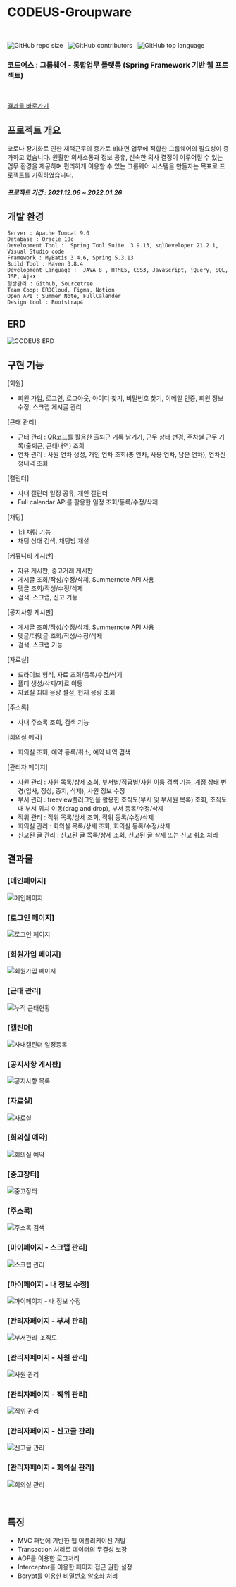 # CODEUS-Groupware
<br>

![GitHub repo size](https://img.shields.io/github/repo-size/gh-yu/CODEUS-Groupware) &nbsp; ![GitHub contributors](https://img.shields.io/github/contributors/gh-yu/CODEUS-Groupware) &nbsp; ![GitHub top language](https://img.shields.io/github/languages/top/gh-yu/CODEUS-Groupware)

### 코드어스 : 그룹웨어 - 통합업무 플랫폼 (Spring Framework 기반 웹 프로젝트)
<br>

[결과물 바로가기](#결과물)

## 프로젝트 개요
코로나 장기화로 인한 재택근무의 증가로 비대면 업무에 적합한 그룹웨어의 필요성이 증가하고 있습니다. 원활한 의사소통과 정보 공유, 신속한 의사 결정이 이루어질 수 있는 업무 환경을 제공하며 편리하게 이용할 수 있는 그룹웨어 시스템을 만들자는 목표로 프로젝트를 기획하였습니다. 

##### 프로젝트 기간 : 2021.12.06 ~ 2022.01.26
## 개발 환경 
    Server : Apache Tomcat 9.0
    Database : Oracle 18c
    Development Tool :  Spring Tool Suite  3.9.13, sqlDeveloper 21.2.1, Visual Studio code
    Framework : MyBatis 3.4.6, Spring 5.3.13
    Build Tool : Maven 3.8.4
    Development Language :  JAVA 8 , HTML5, CSS3, JavaScript, jQuery, SQL, JSP, Ajax
    형상관리 : Github, Sourcetree 
    Team Coop: ERDCloud, Figma, Notion
    Open API : Summer Note, FullCalender
    Design tool : Bootstrap4

## ERD
![CODEUS ERD](https://user-images.githubusercontent.com/78662802/152368500-53cfe6c6-657f-4957-980d-68edb7c8f51a.png)
## 구현 기능
[회원]
- 회원 가입, 로그인, 로그아웃, 아이디 찾기, 비밀번호 찾기, 이메일 인증, 회원 정보 수정, 스크랩 게시글 관리

[근태 관리]
- 근태 관리 : QR코드를 활용한 출퇴근 기록 남기기, 근무 상태 변경, 주차별 근무 기록(출퇴근, 근태내역) 조회
- 연차 관리 : 사원 연차 생성, 개인 연차 조회(총 연차, 사용 연차, 남은 연차), 연차신청내역 조회

[캘린더]
- 사내 캘린더 일정 공유, 개인 캘린더
- Full calendar API를 활용한 일정 조회/등록/수정/삭제

[채팅]
- 1:1 채팅 기능
- 채팅 상대 검색, 채팅방 개설

[커뮤니티 게시판]
- 자유 게시판, 중고거래 게시판
- 게시글 조회/작성/수정/삭제, Summernote API 사용
- 댓글 조회/작성/수정/삭제
- 검색, 스크랩, 신고 기능

[공지사항 게시판]
- 게시글 조회/작성/수정/삭제, Summernote API 사용
- 댓글/대댓글 조회/작성/수정/삭제
- 검색, 스크랩 기능

[자료실]
- 드라이브 형식, 자료 조회/등록/수정/삭제
- 폴더 생성/삭제/자료 이동
- 자료실 최대 용량 설정, 현재 용량 조회

[주소록] 
- 사내 주소록 조회, 검색 기능

[회의실 예약]
-  회의실 조회, 예약 등록/취소, 예약 내역 검색

[관리자 페이지]
- 사원 관리 :  사원 목록/상세 조회, 부서별/직급별/사원 이름 검색 기능, 계정 상태 변경(입사, 정상, 중지, 삭제), 사원 정보 수정
- 부서 관리 :  treeview플러그인을 활용한 조직도(부서 및 부서원 목록) 조회, 조직도 내 부서 위치 이동(drag and drop), 부서 등록/수정/삭제
- 직위 관리 : 직위 목록/상세 조회, 직위 등록/수정/삭제
- 회의실 관리 : 회의실 목록/상세 조회, 회의실 등록/수정/삭제
- 신고된 글 관리 : 신고된 글 목록/상세 조회, 신고된 글 삭제 또는 신고 취소 처리

## 결과물
### [메인페이지]
![메인페이지](https://user-images.githubusercontent.com/78662802/152479269-f28f5a2b-2d94-4f2a-ba3f-157ce6ed4efa.png)

### [로그인 페이지]
![로그인 페이지](https://user-images.githubusercontent.com/78662802/152756868-1f22cad3-fd4e-4aa6-8b1b-5bc28bbf7b8f.png)

### [회원가입 페이지]
![회원가입 페이지](https://user-images.githubusercontent.com/78662802/152756998-87902cf0-b099-4ab9-b194-e34e7ac7271a.png)

### [근태 관리]
![누적 근태현황](https://user-images.githubusercontent.com/78662802/152480307-7a1fb816-adc5-4d68-9689-7611fbbe73d2.png)

### [캘린더]
![사내캘린더 일정등록](https://user-images.githubusercontent.com/78662802/152480063-de75420d-f91c-4e56-b82b-66139a96c909.png)

### [공지사항 게시판]
![공지사항 목록](https://user-images.githubusercontent.com/78662802/152479263-cb4b579b-ca3c-429d-9998-82a54e1035d4.png)

### [자료실]
![자료실](https://user-images.githubusercontent.com/78662802/152479274-87e28fb1-31e9-4fd0-9632-25bb655c89c7.png)

### [회의실 예약]
![회의실 예약](https://user-images.githubusercontent.com/78662802/152479675-31054e65-4d71-4b6c-9154-e1a680045d47.png)

### [중고장터]
![중고장터](https://user-images.githubusercontent.com/78662802/152479275-6abfe76f-2e36-4504-a395-65e6527b53ee.png)

### [주소록]
![주소록 검색](https://user-images.githubusercontent.com/78662802/152479767-94e6e1e4-8a14-44cc-849d-9e8f2435e856.png)

### [마이페이지 - 스크랩 관리]
![스크랩 관리](https://user-images.githubusercontent.com/78662802/152479271-bfcae3d5-89c9-4918-89c9-a81a3985bc51.png)

### [마이페이지 - 내 정보 수정]
![마이페이지 - 내 정보 수정](https://user-images.githubusercontent.com/78662802/152756877-1547eede-74c7-40e7-b5d0-003a1f44140a.png)

### [관리자페이지 - 부서 관리]
![부서관리-조직도](https://user-images.githubusercontent.com/78662802/152479496-7d3af94b-454d-40d2-85a4-5a43dac6e72b.png)

### [관리자페이지 - 사원 관리]
![사원 관리](https://user-images.githubusercontent.com/78662802/152480390-9aed672e-1d75-4373-8495-83b90052aa92.png)

### [관리자페이지 - 직위 관리]
![직위 관리](https://user-images.githubusercontent.com/78662802/152756909-6b213d11-5e73-4eab-bcd2-a47d676a3cec.png)

### [관리자페이지 - 신고글 관리]
![신고글 관리](https://user-images.githubusercontent.com/78662802/152758145-2c2af364-55a0-4ec0-b789-769b6a1e676d.png)

### [관리자페이지 - 회의실 관리]
![회의실 관리](https://user-images.githubusercontent.com/78662802/152756896-b40c651d-5c3b-4842-b6cf-bc782c5fde37.png)

<br>

## 특징
- MVC 패턴에 기반한 웹 어플리케이션 개발 
- Transaction 처리로 데이터의 무결성 보장
- AOP를 이용한 로그처리
- Interceptor를 이용한 페이지 접근 권한 설정
- Bcrypt를 이용한 비밀번호 암호화 처리
<!-- - DI (Dependency Injection) 패턴을 적용하여 불필요한 의존관계 해소 
- annotation 사용으로 설정 파일을 간결화, view 페이지와 객체 또는 메소드의 맵핑을 명확하게 함 -->

<!-- 산출물 링크 : 구글 드라이브 링크 -->

